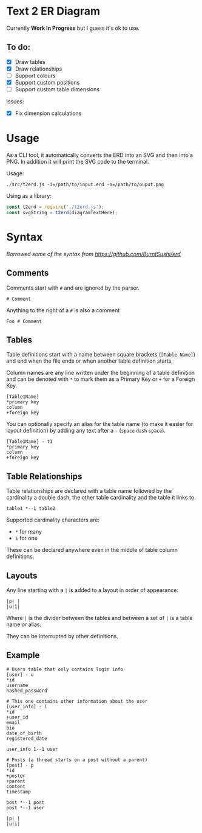 # Text 2 ER Diagram
Currently **Work In Progress** but I guess it's ok to use.

## To do:
  - [x] Draw tables
  - [x] Draw relationships
  - [ ] Support colours
  - [x] Support custom positions
  - [ ] Support custom table dimensions

Issues:
  - [x] Fix dimension calculations

# Usage

As a CLI tool, it automatically converts the ERD into an SVG and then into a PNG. In addition it will print the SVG code to the terminal.

Usage:
```
./src/t2erd.js -i=/path/to/input.erd -o=/path/to/ouput.png
```

Using as a library:
```javascript
const t2erd = require('./t2erd.js');
const svgString = t2erd(diagramTextHere);
```

# Syntax
*Borrowed some of the syntax from https://github.com/BurntSushi/erd*
## Comments
Comments start with `#` and are ignored by the parser.
```
# Comment
```
Anything to the right of a `#` is also a comment
```
Foo # Comment
```

## Tables
Table definitions start with a name between square brackets (`[Table Name]`) and end when the file ends or when another table definition starts.

Column names are any line written under the beginning of a table definition and can be denoted with `*` to mark them as a Primary Key or `+` for a Foreign Key.
```
[Table1Name]
*primary key
column
+foreign key
```

You can optionally specify an alias for the table name (to make it easier for layout definition) by adding any text after a ` - ` (`space` `dash` `space`).
```
[Table1Name] - t1
*primary key
column
+foreign key
```

## Table Relationships

Table relationships are declared with a table name followed by the cardinality a double dash, the other table cardinality and the table it links to.
```
table1 *--1 table2
```
Supported cardinality characters are:
* `*` for many
* `1` for one

These can be declared anywhere even in the middle of table column definitions.

## Layouts
Any line starting with a `|` is added to a layout in order of appearance:
```
|p| |
|u|i|
```
Where `|` is the divider between the tables and between a set of `|` is a table name or alias.

They can be interrupted by other definitions.

## Example
```
# Users table that only contains login info
[user] - u
*id
username
hashed_password

# This one contains other information about the user
[user_info] - i
*id
+user_id
email
bio
date_of_birth
registered_date

user_info 1--1 user

# Posts (a thread starts on a post without a parent)
[post] - p
*id
+poster
+parent
content
timestamp

post *--1 post
post *--1 user

|p| |
|u|i|
```
